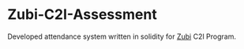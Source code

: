 # Zubi-C2I-Assessment
Developed attendance system written in solidity for [Zubi](https://zubi.io/) C2I Program.
